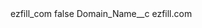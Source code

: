 <?xml version="1.0" encoding="UTF-8"?>
<CustomMetadata xmlns="http://soap.sforce.com/2006/04/metadata" xmlns:xsi="http://www.w3.org/2001/XMLSchema-instance" xmlns:xsd="http://www.w3.org/2001/XMLSchema">
    <label>ezfill_com</label>
    <protected>false</protected>
    <values>
        <field>Domain_Name__c</field>
        <value xsi:type="xsd:string">ezfill.com</value>
    </values>
</CustomMetadata>
